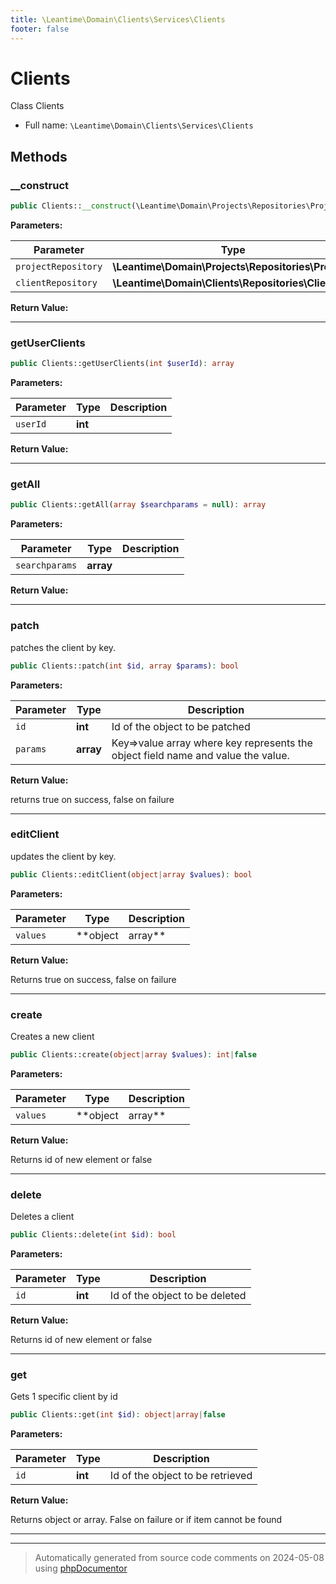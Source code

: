 ```yaml
---
title: \Leantime\Domain\Clients\Services\Clients
footer: false
---
```


# Clients

Class Clients



* Full name: `\Leantime\Domain\Clients\Services\Clients`



## Methods

### __construct



```php
public Clients::__construct(\Leantime\Domain\Projects\Repositories\Projects $projectRepository, \Leantime\Domain\Clients\Repositories\Clients $clientRepository): mixed
```








**Parameters:**

| Parameter | Type | Description |
|-----------|------|-------------|
| `projectRepository` | **\Leantime\Domain\Projects\Repositories\Projects** |  |
| `clientRepository` | **\Leantime\Domain\Clients\Repositories\Clients** |  |


**Return Value:**





---
### getUserClients



```php
public Clients::getUserClients(int $userId): array
```








**Parameters:**

| Parameter | Type | Description |
|-----------|------|-------------|
| `userId` | **int** |  |


**Return Value:**





---
### getAll



```php
public Clients::getAll(array $searchparams = null): array
```








**Parameters:**

| Parameter | Type | Description |
|-----------|------|-------------|
| `searchparams` | **array** |  |


**Return Value:**





---
### patch

patches the client by key.

```php
public Clients::patch(int $id, array $params): bool
```








**Parameters:**

| Parameter | Type | Description |
|-----------|------|-------------|
| `id` | **int** | Id of the object to be patched |
| `params` | **array** | Key=&gt;value array where key represents the object field name and value the value. |


**Return Value:**

returns true on success, false on failure



---
### editClient

updates the client by key.

```php
public Clients::editClient(object|array $values): bool
```








**Parameters:**

| Parameter | Type | Description |
|-----------|------|-------------|
| `values` | **object|array** | expects the entire object to be updated as object or array |


**Return Value:**

Returns true on success, false on failure



---
### create

Creates a new client

```php
public Clients::create(object|array $values): int|false
```








**Parameters:**

| Parameter | Type | Description |
|-----------|------|-------------|
| `values` | **object|array** | Object or array to be created |


**Return Value:**

Returns id of new element or false



---
### delete

Deletes a client

```php
public Clients::delete(int $id): bool
```








**Parameters:**

| Parameter | Type | Description |
|-----------|------|-------------|
| `id` | **int** | Id of the object to be deleted |


**Return Value:**

Returns id of new element or false



---
### get

Gets 1 specific client by id

```php
public Clients::get(int $id): object|array|false
```








**Parameters:**

| Parameter | Type | Description |
|-----------|------|-------------|
| `id` | **int** | Id of the object to be retrieved |


**Return Value:**

Returns object or array. False on failure or if item cannot be found



---


---
> Automatically generated from source code comments on 2024-05-08 using [phpDocumentor](http://www.phpdoc.org/)
